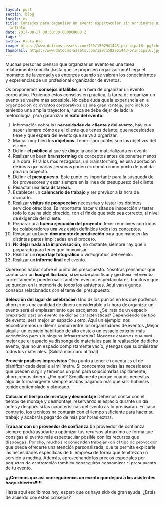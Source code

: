 ```yaml
---
layout: post
section: blog
locale: es
title: Consejos para organizar un evento espectacular sin arruinarte ni morir en el
  intento
date: 2017-08-17 08:30:00.000000000 Z
tags: ''
author: Paula Bao
image: https://www.datocms-assets.com/120/1502961443-principal6.jpg?ch=DPR%2CWidth&auto=format&w=1024&fm=pjpg
thumbnail: https://www.datocms-assets.com/120/1502961443-principal6.jpg?ch=DPR%2CWidth&auto=format&w=105&fm=pjpg
---
```


Muchas personas piensan que organizar un evento es una tarea relativamente sencilla ¡hasta que se proponen organizar uno!  Llega el momento de la verdad y es entonces cuando se valoran los conocimientos y experiencias de un profesional organizador de eventos.  

Os proponemos **consejos infalibles** a la hora de organizar un evento corporativo. Poniendo estos consejos en práctica, la tarea de organizar un evento se vuelve más accesible. No cabe duda que la experiencia en la organización de eventos corporativos es una gran ventaja, pero incluso teniendo una amplia trayectoria, nunca se debe dejar de lado la metodología, para garantizar el **éxito del evento.**

<!--more-->

1.	Información sobre las **necesidades del cliente y del evento**, hay que saber siempre cómo es el cliente que tienes delante, que necesidades tiene y que espera del evento que se va a organizar. 
2.	Marcar muy bien los **objetivos**. Tener claro cuáles son los objetivos del cliente. 
3.	Definir **el público** al que se dirige la acción materializada en evento.
4.	Realizar un buen **brainstorming** de conceptos antes de ponerse manos a la obra. Para los más rezagados, un brainstorming, es una aportación de ideas que varias personas ponen en común como punto de partida para un proyecto. 
5.	Definir el **presupuesto.** Este punto es importante para la búsqueda de los proveedores y estar siempre en la línea de presupuesto del cliente. 
6.	Redactar una **lista de tareas**. 
7.	Establecer un **calendario de trabajo** y ser previsor a la hora de marcarlo.
8.	Realizar **visitas de prospección** necesarias y testar los distintos servicios ofrecidos. Es importante hacer visitas de inspección y testar todo lo que ha sido ofrecido, con el fin de que todo sea correcto, al nivel de exigencia del cliente. 
9.	Preparar una **buena ejecución del proyecto**: tener reuniones con todos los colaboradores una vez estén definidos todos los conceptos.
10.	Redactar un buen **documento de producción** para que manejen las distintas partes implicadas en el proceso.
11.	**No dejar nada a la improvisación,** no obstante, siempre hay que ir preparado para tener que improvisar.
12.	Realizar un **reportaje fotográfico** o videográfico del evento.
13.	Realizar un **informe final** del evento.


Queremos hablar sobre el punto del presupuesto. Nosotras pensamos que contar con un **budget limitado**, si se sabe planificar y gestionar el evento correctamente, pueden salir también eventos espectaculares, bonitos y que se queden en la memoria de todos los asistentes. Aquí van algunos consejos relacionados con el tema del presupuesto:

 **Selección del lugar de celebración**
Uno de los puntos en los que podemos ahorrarnos una cantidad de dinero considerable a la hora de organizar un evento será el emplazamiento que escojamos. ¿Se trata de un espacio preparado para un evento de dichas características? Dependiendo del tipo de evento, será mejor un espacio u otro. Aquí un ejemplo: nos encontraremos un dilema común entre los organizadores de eventos ¿Mejor alquilar un espacio habilitado de alto coste o un espacio exterior más económico pero sin ninguna infraestructura? Nosotras creemos que será mejor que el espacio ya disponga de materiales para la realización de dicho evento, que no un espacio completamente vacío, y tengas que subministrar todos los materiales. (Saldrá más caro al final)

**Prevenir posibles imprevistos**
Otro punto a tener en cuenta es el de planificar cada detalle al milímetro. Si conocemos todas las necesidades que pueden surgir y tenemos un plan para solucionarlas rápidamente, ahorraremos dinero. ¿Por qué? Sencillamente porque cuando necesitas algo de forma urgente siempre acabas pagando más que si lo hubieses tenido contemplado y planeado.

**Calcular el tiempo de montaje y desmontaje**
Debemos contar con el tiempo de montaje y desmontaje, reservando el espacio durante un día antes y después si las características del evento así lo precisaran. En caso contrario, los técnicos no contarán con el tiempo suficiente para hacer su trabajo y acabarás pagando de más por horas extras.

**Trabajar con un proveedor de confianza**
Un proveedor de confianza siempre podrá ayudarte a optimizar tus recursos al máximo de forma que consigas el evento más espectacular posible con los recursos que dispongas. Por ello, muchos recomiendan trabajar con el tipo de proveedor que pueda ofrecerte una atención personalizada, que te permita explicarle las necesidades específicas de tu empresa de forma que te ofrezca un servicio a medida. Además, aprovechando los precios especiales por paquetes de contratación también conseguirás economizar el presupuesto de tu evento.

**¡¡¡Creemos que así conseguiremos un evento que dejará a los asistentes boquiabiertos!!!!!**

Hasta aquí escribimos hoy, espero que os haya sido de gran ayuda. ¿Estás de acuerdo con estos consejos? 
